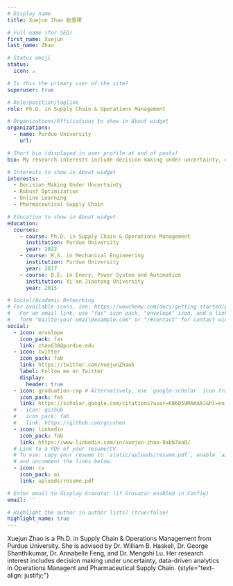```yaml
---
# Display name
title: Xuejun Zhao 赵雪珺

# Full name (for SEO)
first_name: Xuejun
last_name: Zhao

# Status emoji
status:
  icon: ☕️

# Is this the primary user of the site?
superuser: true

# Role/position/tagline
role: Ph.D. in Supply Chain & Operations Management

# Organizations/Affiliations to show in About widget
organizations:
  - name: Purdue University
    url: 

# Short bio (displayed in user profile at end of posts)
bio: My research interests include decision making under uncertainty, data-driven analytics in OM applications and pharmaceutical supply chain

# Interests to show in About widget
interests:
  - Decision Making Under Uncertainty
  - Robust Optimization
  - Online Learning
  - Pharmaceutical Supply Chain

# Education to show in About widget
education:
  courses:
    - course: Ph.D. in Supply Chain & Operations Management
      institution: Purdue University
      year: 2022
    - course: M.S. in Mechanical Engineering
      institution: Purdue University
      year: 2017
    - course: B.E. in Enery, Power System and Automation
      institution: Xi'an Jiaotong University
      year: 2015

# Social/Academic Networking
# For available icons, see: https://wowchemy.com/docs/getting-started/page-builder/#icons
#   For an email link, use "fas" icon pack, "envelope" icon, and a link in the
#   form "mailto:your-email@example.com" or "/#contact" for contact widget.
social:
  - icon: envelope
    icon_pack: fas
    link: zhao630@purdue.edu
  - icon: twitter
    icon_pack: fab
    link: https://twitter.com/XuejunZhao5
    label: Follow me on Twitter
    display:
      header: true
  - icon: graduation-cap # Alternatively, use `google-scholar` icon from `ai` icon pack
    icon_pack: fas
    link: https://scholar.google.com/citations?user=KB6Q59MAAAAJ&hl=en
  # - icon: github
  #   icon_pack: fab
  #   link: https://github.com/gcushen
  - icon: linkedin
    icon_pack: fab
    link: https://www.linkedin.com/in/xuejun-zhao-0abb7aa0/
  # Link to a PDF of your resume/CV.
  # To use: copy your resume to `static/uploads/resume.pdf`, enable `ai` icons in `params.yaml`,
  # and uncomment the lines below.
  - icon: cv
    icon_pack: ai
    link: uploads/resume.pdf

# Enter email to display Gravatar (if Gravatar enabled in Config)
email: ''

# Highlight the author in author lists? (true/false)
highlight_name: true
---
```


Xuejun Zhao is a Ph.D. in Supply Chain & Operations Management from Purdue University. She is advised by Dr. William B. Haskell, Dr. George Shanthikumar, Dr. Annabelle Feng, and Dr. Mengshi Lu. Her research interest includes decision making under uncertainty, data-driven analytics in Operations Managent and Pharmaceutical Supply Chain.
{style="text-align: justify;"}
